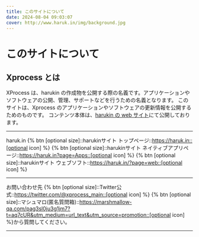 ```yaml
---
title: このサイトについて
date: 2024-08-04 09:03:07
cover: http://www.haruk.in/img/background.jpg
---
```


# このサイトについて

## Xprocess とは

XProcess は、harukin の作成物を公開する際の名義です。アプリケーションやソフトウェアの公開、管理、サポートなどを行うための名義となります。
このサイトは、Xprocess のアプリケーションやソフトウェアの更新情報を公開するためのものです。
コンテンツ本体は、[harukin の web サイト](https://haruk.in)にて公開しております。

---

haruk.in
{% btn [optional size]::harukinサイト トップページ::https://haruk.in::[optional icon] %}
{% btn [optional size]::harukinサイト ネイティブアプリページ::https://haruk.in?page=Apps::[optional icon] %}
{% btn [optional size]::harukinサイト ウェブソフト::https://haruk.in/?page=web::[optional icon] %}

---

お問い合わせ先
{% btn [optional size]::Twitter公式::https://twitter.com/@xprocess_main::[optional icon] %}
{% btn [optional size]::マシュマロ(匿名質問箱)::https://marshmallow-qa.com/pag3sl0ju3g1jm7?t=aq7cUR&utm_medium=url_text&utm_source=promotion::[optional icon] %}から質問してください。

---

